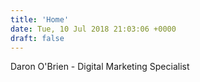 ```yaml
---
title: 'Home'
date: Tue, 10 Jul 2018 21:03:06 +0000
draft: false
---
```


Daron O'Brien - Digital Marketing Specialist